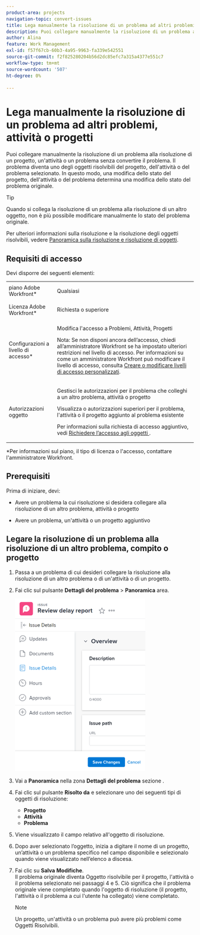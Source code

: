 ```yaml
---
product-area: projects
navigation-topic: convert-issues
title: Lega manualmente la risoluzione di un problema ad altri problemi, attività o progetti
description: Puoi collegare manualmente la risoluzione di un problema alla risoluzione di un progetto, un'attività o un problema senza convertire il problema. Il problema diventa uno degli oggetti risolvibili del progetto, dell'attività o del problema selezionato. In questo modo, una modifica dello stato del progetto, dell'attività o del problema determina una modifica dello stato del problema originale.
author: Alina
feature: Work Management
exl-id: f57f67cb-60b3-4a95-9963-fa339e542551
source-git-commit: f2f825280204b56d2dc85efc7a315a4377e551c7
workflow-type: tm+mt
source-wordcount: '507'
ht-degree: 0%

---
```


# Lega manualmente la risoluzione di un problema ad altri problemi, attività o progetti

Puoi collegare manualmente la risoluzione di un problema alla risoluzione di un progetto, un&#39;attività o un problema senza convertire il problema. Il problema diventa uno degli oggetti risolvibili del progetto, dell&#39;attività o del problema selezionato. In questo modo, una modifica dello stato del progetto, dell&#39;attività o del problema determina una modifica dello stato del problema originale.

>[!TIP]
>
>Quando si collega la risoluzione di un problema alla risoluzione di un altro oggetto, non è più possibile modificare manualmente lo stato del problema originale.

Per ulteriori informazioni sulla risoluzione e la risoluzione degli oggetti risolvibili, vedere [Panoramica sulla risoluzione e risoluzione di oggetti](../../../manage-work/issues/convert-issues/resolving-and-resolvable-objects.md).

## Requisiti di accesso

Devi disporre dei seguenti elementi:

<table style="table-layout:auto"> 
 <col> 
 <col> 
 <tbody> 
  <tr> 
   <td role="rowheader">piano Adobe Workfront*</td> 
   <td> <p>Qualsiasi </p> </td> 
  </tr> 
  <tr> 
   <td role="rowheader">Licenza Adobe Workfront*</td> 
   <td> <p>Richiesta o superiore</p> </td> 
  </tr> 
  <tr> 
   <td role="rowheader">Configurazioni a livello di accesso*</td> 
   <td> <p>Modifica l'accesso a Problemi, Attività, Progetti</p> <p>Nota: Se non disponi ancora dell’accesso, chiedi all’amministratore Workfront se ha impostato ulteriori restrizioni nel livello di accesso. Per informazioni su come un amministratore Workfront può modificare il livello di accesso, consulta <a href="../../../administration-and-setup/add-users/configure-and-grant-access/create-modify-access-levels.md" class="MCXref xref">Creare o modificare livelli di accesso personalizzati</a>.</p> </td> 
  </tr> 
  <tr> 
   <td role="rowheader">Autorizzazioni oggetto</td> 
   <td> <p>Gestisci le autorizzazioni per il problema che colleghi a un altro problema, attività o progetto</p> <p>Visualizza o autorizzazioni superiori per il problema, l'attività o il progetto aggiunto al problema esistente</p> <p>Per informazioni sulla richiesta di accesso aggiuntivo, vedi <a href="../../../workfront-basics/grant-and-request-access-to-objects/request-access.md" class="MCXref xref">Richiedere l’accesso agli oggetti </a>.</p> </td> 
  </tr> 
 </tbody> 
</table>

&#42;Per informazioni sul piano, il tipo di licenza o l&#39;accesso, contattare l&#39;amministratore Workfront.

## Prerequisiti

Prima di iniziare, devi:

* Avere un problema la cui risoluzione si desidera collegare alla risoluzione di un altro problema, attività o progetto

* Avere un problema, un&#39;attività o un progetto aggiuntivo

## Legare la risoluzione di un problema alla risoluzione di un altro problema, compito o progetto

1. Passa a un problema di cui desideri collegare la risoluzione alla risoluzione di un altro problema o di un&#39;attività o di un progetto.
1. Fai clic sul pulsante **Dettagli del problema** > **Panoramica** area.

   ![](assets/qs-issue-details-icon-expanded-with-overview-section-350x462.png)

1. Vai a **Panoramica** nella zona **Dettagli del problema** sezione .
1. Fai clic sul pulsante **Risolto da** e selezionare uno dei seguenti tipi di oggetti di risoluzione:  

   * **Progetto**
   * **Attività**
   * **Problema**

1. Viene visualizzato il campo relativo all&#39;oggetto di risoluzione.
1. Dopo aver selezionato l’oggetto, inizia a digitare il nome di un progetto, un’attività o un problema specifico nel campo disponibile e selezionalo quando viene visualizzato nell’elenco a discesa.
1. Fai clic su **Salva** **Modifiche**.\
   Il problema originale diventa Oggetto risolvibile per il progetto, l&#39;attività o il problema selezionato nei passaggi 4 e 5. Ciò significa che il problema originale viene completato quando l&#39;oggetto di risoluzione (il progetto, l&#39;attività o il problema a cui l&#39;utente ha collegato) viene completato.

   >[!NOTE]
   >
   >Un progetto, un&#39;attività o un problema può avere più problemi come Oggetti Risolvibili.

 
